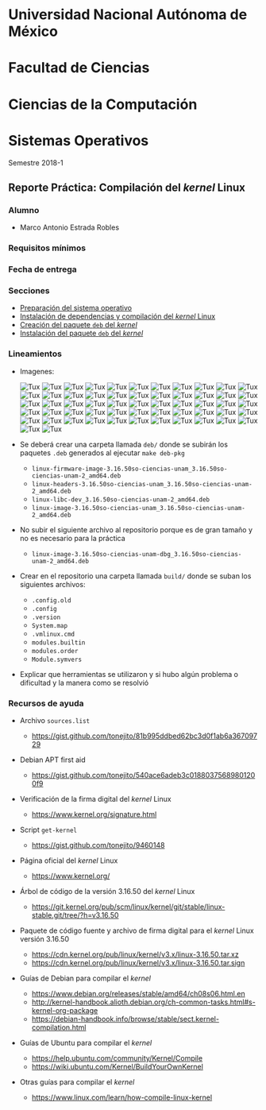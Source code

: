 # Universidad Nacional Autónoma de México
# Facultad de Ciencias
# Ciencias de la Computación
# Sistemas Operativos

Semestre 2018-1

## Reporte Práctica: Compilación del *kernel* Linux

### Alumno

+ Marco Antonio Estrada Robles

### Requisitos mínimos


### Fecha de entrega

### Secciones

+ [Preparación del sistema operativo](apt.md)
+ [Instalación de dependencias y compilación del *kernel* Linux](kernel.md)
+ [Creación del paquete `deb` del  *kernel*](deb.md)
+ [Instalación del paquete `deb` del  *kernel*](install.md)

### Lineamientos
+ Imagenes: 

  ![Tux](https://github.com/ChampionSean/CompilacionKernel/blob/master/img/Captura%20de%20pantalla%20(25).png)
![Tux](https://github.com/ChampionSean/CompilacionKernel/blob/master/img/Captura%20de%20pantalla%20(26).png)
![Tux](https://github.com/ChampionSean/CompilacionKernel/blob/master/img/Captura%20de%20pantalla%20(27).png)
![Tux](https://github.com/ChampionSean/CompilacionKernel/blob/master/img/Captura%20de%20pantalla%20(28).png)
![Tux](https://github.com/ChampionSean/CompilacionKernel/blob/master/img/Captura%20de%20pantalla%20(29).png)
![Tux](https://github.com/ChampionSean/CompilacionKernel/blob/master/img/Captura%20de%20pantalla%20(30).png)
![Tux](https://github.com/ChampionSean/CompilacionKernel/blob/master/img/Captura%20de%20pantalla%20(31).png)
![Tux](https://github.com/ChampionSean/CompilacionKernel/blob/master/img/Captura%20de%20pantalla%20(32).png)
![Tux](https://github.com/ChampionSean/CompilacionKernel/blob/master/img/Captura%20de%20pantalla%20(33).png)
![Tux](https://github.com/ChampionSean/CompilacionKernel/blob/master/img/Captura%20de%20pantalla%20(34).png)
![Tux](https://github.com/ChampionSean/CompilacionKernel/blob/master/img/Captura%20de%20pantalla%20(35).png)
![Tux](https://github.com/ChampionSean/CompilacionKernel/blob/master/img/Captura%20de%20pantalla%20(36).png)
![Tux](https://github.com/ChampionSean/CompilacionKernel/blob/master/img/Captura%20de%20pantalla%20(37).png)
![Tux](https://github.com/ChampionSean/CompilacionKernel/blob/master/img/Captura%20de%20pantalla%20(38).png)
![Tux](https://github.com/ChampionSean/CompilacionKernel/blob/master/img/Captura%20de%20pantalla%20(39).png)
![Tux](https://github.com/ChampionSean/CompilacionKernel/blob/master/img/Captura%20de%20pantalla%20(40).png)
![Tux](https://github.com/ChampionSean/CompilacionKernel/blob/master/img/Captura%20de%20pantalla%20(41).png)
![Tux](https://github.com/ChampionSean/CompilacionKernel/blob/master/img/Captura%20de%20pantalla%20(42).png)
![Tux](https://github.com/ChampionSean/CompilacionKernel/blob/master/img/Captura%20de%20pantalla%20(43).png)
![Tux](https://github.com/ChampionSean/CompilacionKernel/blob/master/img/Captura%20de%20pantalla%20(44).png)
![Tux](https://github.com/ChampionSean/CompilacionKernel/blob/master/img/Captura%20de%20pantalla%20(45).png)
![Tux](https://github.com/ChampionSean/CompilacionKernel/blob/master/img/Captura%20de%20pantalla%20(46).png)
![Tux](https://github.com/ChampionSean/CompilacionKernel/blob/master/img/Captura%20de%20pantalla%20(47).png)
![Tux](https://github.com/ChampionSean/CompilacionKernel/blob/master/img/Captura%20de%20pantalla%20(48).png)
![Tux](https://github.com/ChampionSean/CompilacionKernel/blob/master/img/Captura%20de%20pantalla%20(49).png)
![Tux](https://github.com/ChampionSean/CompilacionKernel/blob/master/img/Captura%20de%20pantalla%20(50).png)
![Tux](https://github.com/ChampionSean/CompilacionKernel/blob/master/img/Captura%20de%20pantalla%20(51).png)
![Tux](https://github.com/ChampionSean/CompilacionKernel/blob/master/img/Captura%20de%20pantalla%20(52).png)
![Tux](https://github.com/ChampionSean/CompilacionKernel/blob/master/img/Captura%20de%20pantalla%20(53).png)
![Tux](https://github.com/ChampionSean/CompilacionKernel/blob/master/img/Captura%20de%20pantalla%20(54).png)
![Tux](https://github.com/ChampionSean/CompilacionKernel/blob/master/img/Captura%20de%20pantalla%20(55).png)
![Tux](https://github.com/ChampionSean/CompilacionKernel/blob/master/img/Captura%20de%20pantalla%20(56).png)
![Tux](https://github.com/ChampionSean/CompilacionKernel/blob/master/img/Captura%20de%20pantalla%20(57).png)
![Tux](https://github.com/ChampionSean/CompilacionKernel/blob/master/img/Captura%20de%20pantalla%20(58).png)
![Tux](https://github.com/ChampionSean/CompilacionKernel/blob/master/img/Captura%20de%20pantalla%20(59).png)
![Tux](https://github.com/ChampionSean/CompilacionKernel/blob/master/img/Captura%20de%20pantalla%20(60).png)
![Tux](https://github.com/ChampionSean/CompilacionKernel/blob/master/img/Captura%20de%20pantalla%20(61).png)
![Tux](https://github.com/ChampionSean/CompilacionKernel/blob/master/img/Captura%20de%20pantalla%20(62).png)
![Tux](https://github.com/ChampionSean/CompilacionKernel/blob/master/img/Captura%20de%20pantalla%20(63).png)
![Tux](https://github.com/ChampionSean/CompilacionKernel/blob/master/img/Captura%20de%20pantalla%20(64).png)
![Tux](https://github.com/ChampionSean/CompilacionKernel/blob/master/img/Captura%20de%20pantalla%20(65).png)
![Tux](https://github.com/ChampionSean/CompilacionKernel/blob/master/img/Captura%20de%20pantalla%20(66).png)
![Tux](https://github.com/ChampionSean/CompilacionKernel/blob/master/img/Captura%20de%20pantalla%20(67).png)
![Tux](https://github.com/ChampionSean/CompilacionKernel/blob/master/img/Captura%20de%20pantalla%20(68).png)
![Tux](https://github.com/ChampionSean/CompilacionKernel/blob/master/img/Captura%20de%20pantalla%20(69).png)
![Tux](https://github.com/ChampionSean/CompilacionKernel/blob/master/img/Captura%20de%20pantalla%20(70).png)
![Tux](https://github.com/ChampionSean/CompilacionKernel/blob/master/img/Captura%20de%20pantalla%20(71).png)
![Tux](https://github.com/ChampionSean/CompilacionKernel/blob/master/img/Captura%20de%20pantalla%20(72).png)
![Tux](https://github.com/ChampionSean/CompilacionKernel/blob/master/img/Captura%20de%20pantalla%20(73).png)
![Tux](https://github.com/ChampionSean/CompilacionKernel/blob/master/img/Captura%20de%20pantalla%20(74).png)
![Tux](https://github.com/ChampionSean/CompilacionKernel/blob/master/img/Captura%20de%20pantalla%20(75).png)
![Tux](https://github.com/ChampionSean/CompilacionKernel/blob/master/img/Captura%20de%20pantalla%20(76).png)
![Tux](https://github.com/ChampionSean/CompilacionKernel/blob/master/img/Captura%20de%20pantalla%20(77).png)
![Tux](https://github.com/ChampionSean/CompilacionKernel/blob/master/img/Captura%20de%20pantalla%20(78).png)
![Tux](https://github.com/ChampionSean/CompilacionKernel/blob/master/img/Captura%20de%20pantalla%20(79).png)
![Tux](https://github.com/ChampionSean/CompilacionKernel/blob/master/img/Captura%20de%20pantalla%20(80).png)
![Tux](https://github.com/ChampionSean/CompilacionKernel/blob/master/img/Captura%20de%20pantalla%20(81).png)
+ Se deberá crear una carpeta llamada `deb/` donde se subirán los paquetes `.deb` generados al ejecutar `make deb-pkg`

    * `linux-firmware-image-3.16.50so-ciencias-unam_3.16.50so-ciencias-unam-2_amd64.deb`
    * `linux-headers-3.16.50so-ciencias-unam_3.16.50so-ciencias-unam-2_amd64.deb`
    * `linux-libc-dev_3.16.50so-ciencias-unam-2_amd64.deb`
    * `linux-image-3.16.50so-ciencias-unam_3.16.50so-ciencias-unam-2_amd64.deb`

+ No subir el siguiente archivo al repositorio porque es de gran tamaño y no es necesario para la práctica

    * `linux-image-3.16.50so-ciencias-unam-dbg_3.16.50so-ciencias-unam-2_amd64.deb`

+ Crear en el repositorio una carpeta llamada `build/` donde se suban los siguientes archivos:

    * `.config.old`
    * `.config`
    * `.version`
    * `System.map`
    * `.vmlinux.cmd`
    * `modules.builtin`
    * `modules.order`
    * `Module.symvers`

+ Explicar que herramientas se utilizaron y si hubo algún problema o dificultad y la manera como se resolvió

### Recursos de ayuda

+ Archivo `sources.list`

  * <https://gist.github.com/tonejito/81b995ddbed62bc3d0f1ab6a36709729>

+ Debian APT first aid

  * <https://gist.github.com/tonejito/540ace6adeb3c01880375689801200f9>

+ Verificación de la firma digital del *kernel* Linux

  * <https://www.kernel.org/signature.html>

+ Script `get-kernel`

  * <https://gist.github.com/tonejito/9460148>

+ Página oficial del *kernel* Linux

  * <https://www.kernel.org/>

+ Árbol de código de la versión 3.16.50 del *kernel* Linux

  * <https://git.kernel.org/pub/scm/linux/kernel/git/stable/linux-stable.git/tree/?h=v3.16.50>

+ Paquete de código fuente y archivo de firma digital para el *kernel* Linux versión 3.16.50

  * <https://cdn.kernel.org/pub/linux/kernel/v3.x/linux-3.16.50.tar.xz>
  * <https://cdn.kernel.org/pub/linux/kernel/v3.x/linux-3.16.50.tar.sign>

+ Guías de Debian para compilar el *kernel*

  * <https://www.debian.org/releases/stable/amd64/ch08s06.html.en>
  * <http://kernel-handbook.alioth.debian.org/ch-common-tasks.html#s-kernel-org-package>
  * <https://debian-handbook.info/browse/stable/sect.kernel-compilation.html>

+ Guías de Ubuntu para compilar el *kernel*

  * <https://help.ubuntu.com/community/Kernel/Compile>
  * <https://wiki.ubuntu.com/Kernel/BuildYourOwnKernel>

+ Otras guías para compilar el *kernel*

  * <https://www.linux.com/learn/how-compile-linux-kernel>
